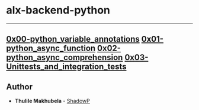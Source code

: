 # alx-backend-python
---
[0x00-python_variable_annotations](./0x00-python_variable_annotations)
[0x01-python_async_function](./0x01-python_async_function)
[0x02-python_async_comprehension](./0x02-python_async_comprehension)
[0x03-Unittests_and_integration_tests](./0x03-Unittests_and_integration_tests)
---

## Author
* **Thulile Makhubela** - [ShadowP](./https://github.com/ShadowP2066)
